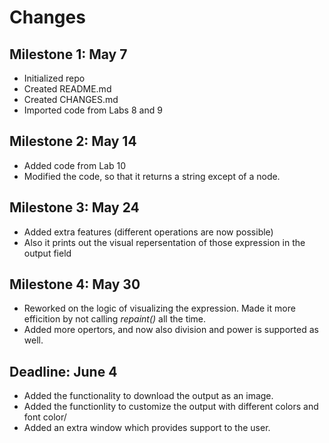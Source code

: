 # Changes

## Milestone 1: May 7
* Initialized repo
* Created README.md
* Created CHANGES.md
* Imported code from Labs 8 and 9

## Milestone 2: May 14
* Added code from Lab 10
* Modified the code, so that it returns a string except of a node.

## Milestone 3: May 24
* Added extra features (different operations are now possible)
* Also it prints out the visual repersentation of those expression in the output field

## Milestone 4: May 30

- Reworked on the logic of visualizing the expression. Made it more efficition by not calling *repaint()* all the time.
- Added more opertors, and now also division and power is supported as well.

## Deadline: June 4

- Added the functionality to download the output as an image.
- Added the functionlity to customize the output with different colors and font color/
- Added an extra window which provides support to the user.
